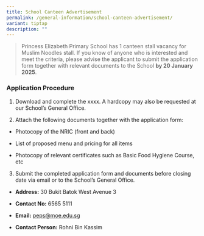 ```yaml
---
title: School Canteen Advertisement
permalink: /general-information/school-canteen-advertisement/
variant: tiptap
description: ""
---
```

<blockquote>
<p>Princess Elizabeth Primary School has 1 canteen stall vacancy for Muslim
Noodles stall. If you know of anyone who is interested and meet the criteria,
please advise the applicant to submit the application form together with
relevant documents to&nbsp;the&nbsp;School <strong>by 20 January 2025</strong>.</p>
</blockquote>
<h3>Application Procedure</h3>
<ol data-tight="true" class="tight">
<li>
<p>Download and complete the xxxx. A hardcopy may also be requested at our
School’s General Office.</p>
</li>
<li>
<p>Attach the following documents together with the application form:</p>
</li>
</ol>
<ul data-tight="true" class="tight">
<li>
<p>Photocopy of the NRIC (front and back)</p>
</li>
<li>
<p>List of proposed menu and pricing for all items</p>
</li>
<li>
<p>Photocopy of relevant certificates such as Basic Food Hygiene Course,
etc</p>
</li>
</ul>
<ol start="3" data-tight="true" class="tight">
<li>
<p>Submit the completed application form and documents before closing date
via email or to the School’s General Office.</p>
</li>
</ol>
<ul data-tight="true" class="tight">
<li>
<p><strong>Address:</strong> 30 Bukit Batok West Avenue 3</p>
</li>
<li>
<p><strong>Contact No:</strong> 6565 5111</p>
</li>
<li>
<p><strong>Email:</strong>&nbsp;<a href="mailto:peps@moe.edu.sg" rel="noopener noreferrer nofollow" target="_blank">peps@moe.edu.sg</a>
</p>
</li>
<li>
<p><strong>Contact Person:</strong> Rohni Bin Kassim</p>
</li>
</ul>
<p></p>
<p></p>